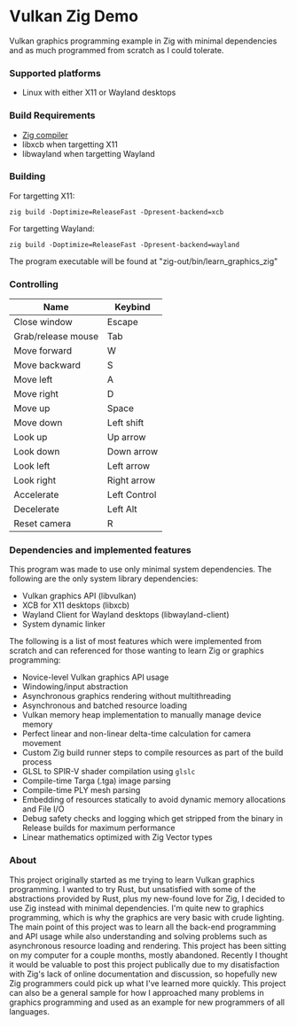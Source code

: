 # Vulkan Zig Demo
Vulkan graphics programming example in Zig with minimal dependencies and as much programmed from scratch as I could tolerate.

### Supported platforms
 - Linux with either X11 or Wayland desktops

### Build Requirements
 - [Zig compiler](https://ziglang.org/learn/getting-started/#installing-zig)
 - libxcb when targetting X11
 - libwayland when targetting Wayland

### Building
For targetting X11:
```
zig build -Doptimize=ReleaseFast -Dpresent-backend=xcb
```

For targetting Wayland:
```
zig build -Doptimize=ReleaseFast -Dpresent-backend=wayland
```

The program executable will be found at "zig-out/bin/learn\_graphics\_zig"

### Controlling
Name | Keybind 
-----|--------
Close window | Escape
Grab/release mouse | Tab
Move forward | W
Move backward | S
Move left | A
Move right | D
Move up | Space
Move down | Left shift
Look up | Up arrow
Look down | Down arrow
Look left | Left arrow
Look right | Right arrow
Accelerate | Left Control
Decelerate | Left Alt
Reset camera | R

### Dependencies and implemented features
This program was made to use only minimal system dependencies.  The following are the only system library dependencies:
 - Vulkan graphics API (libvulkan)
 - XCB for X11 desktops (libxcb)
 - Wayland Client for Wayland desktops (libwayland-client)
 - System dynamic linker

The following is a list of most features which were implemented from scratch and can referenced for those wanting to learn Zig or graphics programming:
 - Novice-level Vulkan graphics API usage
 - Windowing/input abstraction
 - Asynchronous graphics rendering without multithreading
 - Asynchronous and batched resource loading
 - Vulkan memory heap implementation to manually manage device memory
 - Perfect linear and non-linear delta-time calculation for camera movement
 - Custom Zig build runner steps to compile resources as part of the build process
 - GLSL to SPIR-V shader compilation using ```glslc```
 - Compile-time Targa (.tga) image parsing
 - Compile-time PLY mesh parsing
 - Embedding of resources statically to avoid dynamic memory allocations and File I/O
 - Debug safety checks and logging which get stripped from the binary in Release builds for maximum performance
 - Linear mathematics optimized with Zig Vector types

### About
This project originally started as me trying to learn Vulkan graphics programming.  I wanted to try Rust, but
unsatisfied with some of the abstractions provided by Rust, plus my new-found love for Zig, I decided to use
Zig instead with minimal dependencies.  I'm quite new to graphics programming, which is why the graphics are
very basic with crude lighting.  The main point of this project was to learn all the back-end programming and
API usage while also understanding and solving problems such as asynchronous resource loading and rendering.
This project has been sitting on my computer for a couple months, mostly abandoned.  Recently I thought it
would be valuable to post this project publically due to my disatisfaction with Zig's lack of online documentation
and discussion, so hopefully new Zig programmers could pick up what I've learned more quickly.  This project
can also be a general sample for how I approached many problems in graphics programming and used as an example
for new programmers of all languages.

